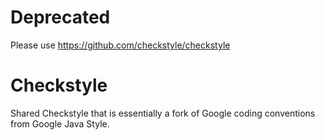 # Deprecated

Please use https://github.com/checkstyle/checkstyle

# Checkstyle

Shared Checkstyle that is essentially a fork of Google coding conventions from 
Google Java Style.

